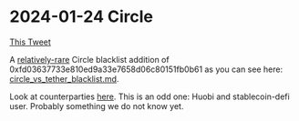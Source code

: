 # 2024-01-24 Circle

[This Tweet](https://twitter.com/ChainArgos/status/1749978858370277811)

A [relatively-rare](circle\_vs\_tether\_blacklist/) Circle blacklist addition of 0xfd03637733e810ed9a33e7658d06c80151fb0b61 as you can see here: [circle\_vs\_tether\_blacklist.md](circle\_vs\_tether\_blacklist.md "mention").

Look at counterparties [here](https://dashargos.chainargos.com/dashboards/57?To%20or%20From%20Address=0xfd03637733e810ed9a33e7658d06c80151fb0b61\&Symbol=). This is an odd one: Huobi and stablecoin-defi user. Probably something we do not know yet.
